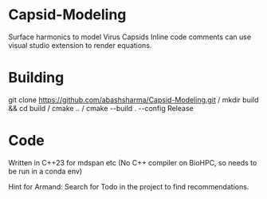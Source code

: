 # Capsid-Modeling
Surface harmonics to model Virus Capsids
Inline code comments can use visual studio extension to render equations.

# Building

git clone https://github.com/abashsharma/Capsid-Modeling.git /
mkdir build && cd build /
cmake .. /
cmake --build . --config Release

# Code
Written in C++23 for mdspan etc
(No C++ compiler on BioHPC, so needs to be run in a conda env)

Hint for Armand: Search for Todo in the project to find recommendations.
